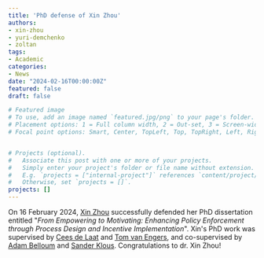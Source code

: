 ```yaml
---
title: 'PhD defense of Xin Zhou'
authors:
- xin-zhou
- yuri-demchenko
- zoltan
tags:
- Academic
categories:
- News
date: "2024-02-16T00:00:00Z"
featured: false
draft: false

# Featured image
# To use, add an image named `featured.jpg/png` to your page's folder.
# Placement options: 1 = Full column width, 2 = Out-set, 3 = Screen-width
# Focal point options: Smart, Center, TopLeft, Top, TopRight, Left, Right, BottomLeft, Bottom, BottomRight


# Projects (optional).
#   Associate this post with one or more of your projects.
#   Simply enter your project's folder or file name without extension.
#   E.g. `projects = ["internal-project"]` references `content/project/deep-learning/index.md`.
#   Otherwise, set `projects = []`.
projects: []
---
```


On 16 February 2024, [Xin Zhou](https://cci-research.nl/author/xin-zhou/) successfully defended her PhD dissertation entitled "*From Empowering to Motivating: Enhancing Policy Enforcement through Process Design and Incentive Implementation*". Xin's PhD work was supervised by [Cees de Laat](https://cci-research.nl/author/cees-de-laat/) and [Tom van Engers](https://cci-research.nl/author/tom-van-engers/), and co-supervised by [Adam Belloum](https://www.uva.nl/profiel/b/e/a.s.z.belloum/a.s.z.belloum.html) and [Sander Klous](https://cci-research.nl/author/sander-klous/). Congratulations to dr. Xin Zhou!

